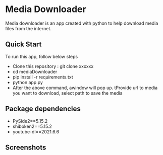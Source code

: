 <h1>Media Downloader</h1>
<p>
 Media downloader is an app created with python to help download media files from the internet. 
</p>

<h2>Quick Start</h2>
To run this app, follow below steps
<ul>
 <li>Clone this repository : git clone xxxxxx</li>
 <li>cd mediaDownloader </li>
 <li>pip install -r requirements.txt </li>
 <li>python app.py</li>
 <li> After the above command, awindow will pop up. tProvide url to media you want to download, select path to save the media </li> 
</ul>
<h2>Package dependencies</h2>
<ul>
 <li>PySide2==5.15.2</li>
 <li>shiboken2==5.15.2</li>
 <li>youtube-dl==2021.6.6</li>
</ul>
<h2>Screenshots</h2>
